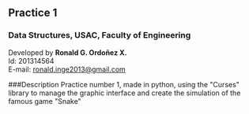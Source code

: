 ## Practice 1
### Data Structures, USAC, Faculty of Engineering

Developed by **Ronald G. Ordoñez X.**<br>
Id: 201314564<br>
E-mail: ronald.inge2013@gmail.com<br>

###Description
Practice number 1, made in python, using the "Curses" library to manage the graphic interface and create the simulation of the famous game "Snake"
